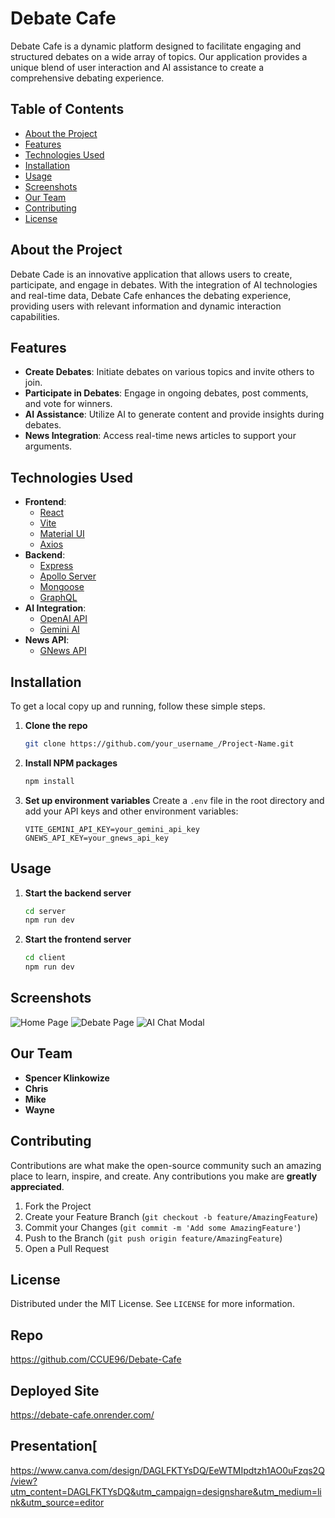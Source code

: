 
# Debate Cafe

Debate Cafe is a dynamic platform designed to facilitate engaging and structured debates on a wide array of topics. Our application provides a unique blend of user interaction and AI assistance to create a comprehensive debating experience.

## Table of Contents
- [About the Project](#about-the-project)
- [Features](#features)
- [Technologies Used](#technologies-used)
- [Installation](#installation)
- [Usage](#usage)
- [Screenshots](#screenshots)
- [Our Team](#our-team)
- [Contributing](#contributing)
- [License](#license)

## About the Project
Debate Cade is an innovative application that allows users to create, participate, and engage in debates. With the integration of AI technologies and real-time data, Debate Cafe enhances the debating experience, providing users with relevant information and dynamic interaction capabilities.

## Features
- **Create Debates**: Initiate debates on various topics and invite others to join.
- **Participate in Debates**: Engage in ongoing debates, post comments, and vote for winners.
- **AI Assistance**: Utilize AI to generate content and provide insights during debates.
- **News Integration**: Access real-time news articles to support your arguments.

## Technologies Used
- **Frontend**:
  - [React](https://reactjs.org/)
  - [Vite](https://vitejs.dev/)
  - [Material UI](https://mui.com/)
  - [Axios](https://axios-http.com/)
- **Backend**:
  - [Express](https://expressjs.com/)
  - [Apollo Server](https://www.apollographql.com/docs/apollo-server/)
  - [Mongoose](https://mongoosejs.com/)
  - [GraphQL](https://graphql.org/)
- **AI Integration**:
  - [OpenAI API](https://openai.com/)
  - [Gemini AI](https://example-gemini.com/)
- **News API**:
  - [GNews API](https://gnews.io/)

## Installation
To get a local copy up and running, follow these simple steps.

1. **Clone the repo**
   ```sh
   git clone https://github.com/your_username_/Project-Name.git
   ```

2. **Install NPM packages**
   ```sh
   npm install
   ```

3. **Set up environment variables**
   Create a `.env` file in the root directory and add your API keys and other environment variables:
   ```
   VITE_GEMINI_API_KEY=your_gemini_api_key
   GNEWS_API_KEY=your_gnews_api_key
   ```

## Usage
1. **Start the backend server**
   ```sh
   cd server
   npm run dev
   ```

2. **Start the frontend server**
   ```sh
   cd client
   npm run dev
   ```

## Screenshots
![Home Page](https://example.com/homepage-screenshot.png)
![Debate Page](https://example.com/debatepage-screenshot.png)
![AI Chat Modal](https://example.com/aichatmodal-screenshot.png)

## Our Team
- **Spencer Klinkowize**
- **Chris**
- **Mike**
- **Wayne**

## Contributing
Contributions are what make the open-source community such an amazing place to learn, inspire, and create. Any contributions you make are **greatly appreciated**.

1. Fork the Project
2. Create your Feature Branch (`git checkout -b feature/AmazingFeature`)
3. Commit your Changes (`git commit -m 'Add some AmazingFeature'`)
4. Push to the Branch (`git push origin feature/AmazingFeature`)
5. Open a Pull Request

## License
Distributed under the MIT License. See `LICENSE` for more information.

## Repo
https://github.com/CCUE96/Debate-Cafe
## Deployed Site
https://debate-cafe.onrender.com/
## Presentation[
https://www.canva.com/design/DAGLFKTYsDQ/EeWTMIpdtzh1AO0uFzqs2Q/view?utm_content=DAGLFKTYsDQ&utm_campaign=designshare&utm_medium=link&utm_source=editor
